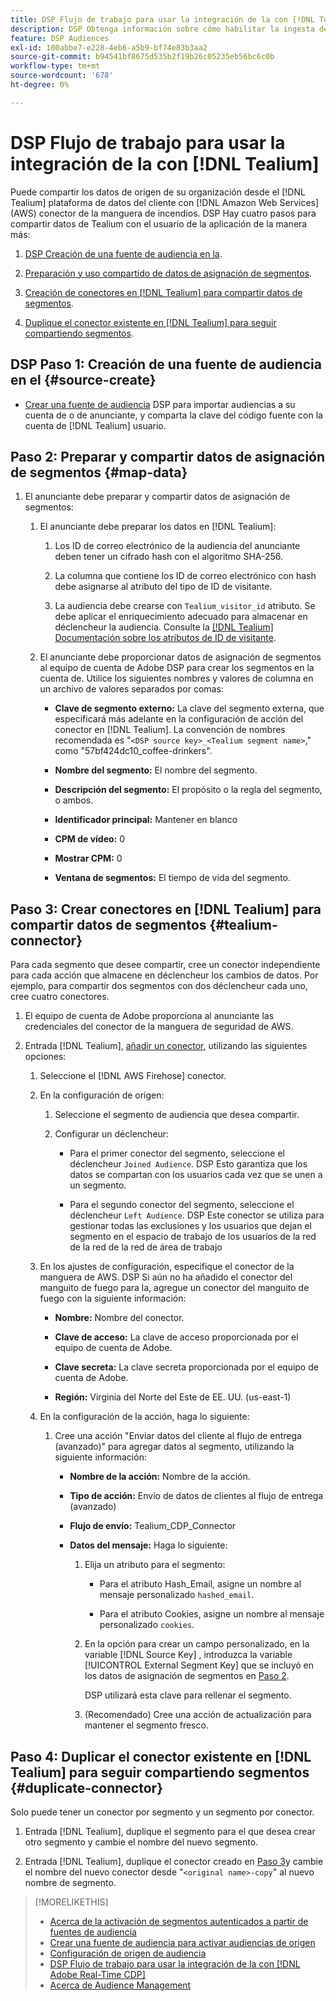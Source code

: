 ```yaml
---
title: DSP Flujo de trabajo para usar la integración de la con [!DNL Tealium]
description: DSP Obtenga información sobre cómo habilitar la ingesta de datos en el sitio web de [!DNL Tealium] segmentos de origen.
feature: DSP Audiences
exl-id: 100abbe7-e228-4eb6-a5b9-bf74e83b3aa2
source-git-commit: b94541bf8675d535b2f19b26c05235eb56bc6c0b
workflow-type: tm+mt
source-wordcount: '678'
ht-degree: 0%

---
```


# DSP Flujo de trabajo para usar la integración de la con [!DNL Tealium]

Puede compartir los datos de origen de su organización desde el [!DNL Tealium] plataforma de datos del cliente con [!DNL Amazon Web Services] (AWS) conector de la manguera de incendios. DSP Hay cuatro pasos para compartir datos de Tealium con el usuario de la aplicación de la manera más:

1. [DSP Creación de una fuente de audiencia en la](#source-create).

1. [Preparación y uso compartido de datos de asignación de segmentos](#map-data).

1. [Creación de conectores en [!DNL Tealium] para compartir datos de segmentos](#tealium-connector).

1. [Duplique el conector existente en [!DNL Tealium] para seguir compartiendo segmentos](#duplicate-connector).

## DSP Paso 1: Creación de una fuente de audiencia en el {#source-create}

* [Crear una fuente de audiencia](source-create.md) DSP para importar audiencias a su cuenta de o de anunciante, y comparta la clave del código fuente con la cuenta de [!DNL Tealium] usuario.

## Paso 2: Preparar y compartir datos de asignación de segmentos {#map-data}

1. El anunciante debe preparar y compartir datos de asignación de segmentos:

   1. El anunciante debe preparar los datos en [!DNL Tealium]:

      1. Los ID de correo electrónico de la audiencia del anunciante deben tener un cifrado hash con el algoritmo SHA-256.

      1. La columna que contiene los ID de correo electrónico con hash debe asignarse al atributo del tipo de ID de visitante.

      1. La audiencia debe crearse con `Tealium_visitor_id` atributo. Se debe aplicar el enriquecimiento adecuado para almacenar en déclencheur la audiencia. Consulte la [[!DNL Tealium] Documentación sobre los atributos de ID de visitante](https://docs.tealium.com/server-side/visitor-stitching/visitor-id-attribute/).

   1. El anunciante debe proporcionar datos de asignación de segmentos al equipo de cuenta de Adobe DSP para crear los segmentos en la cuenta de. Utilice los siguientes nombres y valores de columna en un archivo de valores separados por comas:

      * **Clave de segmento externo:** La clave del segmento externa, que especificará más adelante en la configuración de acción del conector en [!DNL Tealium]. La convención de nombres recomendada es &quot;`<DSP source key>_<Tealium segment name>`,&quot; como &quot;57bf424dc10_coffee-drinkers&quot;.

      * **Nombre del segmento:** El nombre del segmento.

      * **Descripción del segmento:** El propósito o la regla del segmento, o ambos.

      * **Identificador principal:** Mantener en blanco

      * **CPM de vídeo:** 0

      * **Mostrar CPM:** 0

      * **Ventana de segmentos:** El tiempo de vida del segmento.

## Paso 3: Crear conectores en [!DNL Tealium] para compartir datos de segmentos {#tealium-connector}

Para cada segmento que desee compartir, cree un conector independiente para cada acción que almacene en déclencheur los cambios de datos. Por ejemplo, para compartir dos segmentos con dos déclencheur cada uno, cree cuatro conectores.

1. El equipo de cuenta de Adobe proporciona al anunciante las credenciales del conector de la manguera de seguridad de AWS.

1. Entrada [!DNL Tealium], [añadir un conector](https://docs.tealium.com/server-side/connectors/add/), utilizando las siguientes opciones:

   1. Seleccione el [!DNL AWS Firehose] conector.

   1. En la configuración de origen:

      1. Seleccione el segmento de audiencia que desea compartir.

      1. Configurar un déclencheur:

         * Para el primer conector del segmento, seleccione el déclencheur `Joined Audience`. DSP Esto garantiza que los datos se compartan con los usuarios cada vez que se unen a un segmento.

         * Para el segundo conector del segmento, seleccione el déclencheur `Left Audience`. DSP Este conector se utiliza para gestionar todas las exclusiones y los usuarios que dejan el segmento en el espacio de trabajo de los usuarios de la red de la red de la red de área de trabajo

   1. En los ajustes de configuración, especifique el conector de la manguera de AWS. DSP Si aún no ha añadido el conector del manguito de fuego para la, agregue un conector del manguito de fuego con la siguiente información:

      * **Nombre:** Nombre del conector.

      * **Clave de acceso:** La clave de acceso proporcionada por el equipo de cuenta de Adobe.

      * **Clave secreta:** La clave secreta proporcionada por el equipo de cuenta de Adobe.

      * **Región:** Virginia del Norte del Este de EE. UU. (us-east-1)

   1. En la configuración de la acción, haga lo siguiente:

      1. Cree una acción &quot;Enviar datos del cliente al flujo de entrega (avanzado)&quot; para agregar datos al segmento, utilizando la siguiente información:

         * **Nombre de la acción:** Nombre de la acción.

         * **Tipo de acción:** Envío de datos de clientes al flujo de entrega (avanzado)

         * **Flujo de envío:** Tealium_CDP_Connector

         * **Datos del mensaje:**  Haga lo siguiente:

            1. Elija un atributo para el segmento:

               * Para el atributo Hash_Email, asigne un nombre al mensaje personalizado `hashed_email`.

               * Para el atributo Cookies, asigne un nombre al mensaje personalizado `cookies`.

            1. En la opción para crear un campo personalizado, en la variable [!DNL Source Key] , introduzca la variable [!UICONTROL External Segment Key] que se incluyó en los datos de asignación de segmentos en [Paso 2](#map-data).

               DSP utilizará esta clave para rellenar el segmento.

            1. (Recomendado) Cree una acción de actualización para mantener el segmento fresco.

## Paso 4: Duplicar el conector existente en [!DNL Tealium] para seguir compartiendo segmentos {#duplicate-connector}

Solo puede tener un conector por segmento y un segmento por conector.

1. Entrada [!DNL Tealium], duplique el segmento para el que desea crear otro segmento y cambie el nombre del nuevo segmento.

1. Entrada [!DNL Tealium], duplique el conector creado en [Paso 3](#tealium-connector)y cambie el nombre del nuevo conector desde &quot;`<original name>-copy`&quot; al nuevo nombre de segmento.

>[!MORELIKETHIS]
>
>* [Acerca de la activación de segmentos autenticados a partir de fuentes de audiencia](/help/dsp/audiences/sources/source-about.md)
>* [Crear una fuente de audiencia para activar audiencias de origen](source-create.md)
>* [Configuración de origen de audiencia](source-settings.md)
>* [DSP Flujo de trabajo para usar la integración de la con [!DNL Adobe Real-Time CDP]](/help/dsp/audiences/sources/source-adobe-rtcdp.md)
>* [Acerca de Audience Management](/help/dsp/audiences/audience-about.md)

